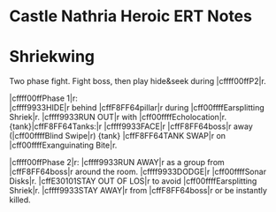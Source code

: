 # Castle Nathria Heroic ERT Notes

# Shriekwing
Two phase fight. Fight boss, then play hide&seek during |cffff00ffP2|r.

|cffff00ffPhase 1|r:  
|cffff9933HIDE|r behind |cffF8FF64pillar|r during |cff00ffffEarsplitting Shriek|r.
|cffff9933RUN OUT|r with |cff00ffffEcholocation|r.
{tank}|cffF8FF64Tanks:|r  |cffff9933FACE|r |cffF8FF64boss|r away (|cff00ffffBlind Swipe|r)
{tank} |cffF8FF64TANK SWAP|r on |cff00ffffExanguinating Bite|r.

|cffff00ffPhase 2|r:
|cffff9933RUN AWAY|r as a group from |cffF8FF64boss|r around the room. 
|cffff9933DODGE|r |cff00ffffSonar Disks|r. |cffE30101STAY OUT OF LOS|r to avoid |cff00ffffEarsplitting Shriek|r.
|cffff9933STAY AWAY|r from |cffF8FF64boss|r or be instantly killed.
